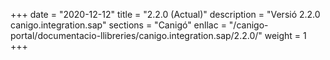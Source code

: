 +++
date        = "2020-12-12"
title       = "2.2.0 (Actual)"
description = "Versió 2.2.0 canigo.integration.sap"
sections    = "Canigó"
enllac		= "/canigo-portal/documentacio-llibreries/canigo.integration.sap/2.2.0/"
weight		= 1
+++
